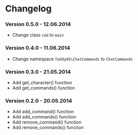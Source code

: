 # Changelog

### Version 0.5.0 - 12.06.2014

- Change class `cmd` to `main`

### Version 0.4.0 - 11.06.2014

- Change namespace `Teddy95\ChatCommands` to `ChatCommands`

### Version 0.3.0 - 21.05.2014

- Add get_character() function
- Add get_commands() function

### Version 0.2.0 - 20.05.2014

- Add add_command() function
- Add add_commands() function
- Add remove_command() function
- Add remove_commands() function
